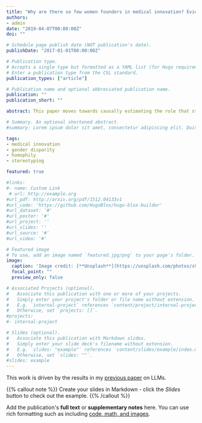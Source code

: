```yaml
---
title: "Why are there so few women founders in medical innovation? Evidence from gender homophily in VC investment in health (work in progress - JMP)"
authors:
- admin
date: "2019-04-07T00:00:00Z"
doi: ""

# Schedule page publish date (NOT publication's date).
publishDate: "2017-01-01T00:00:00Z"

# Publication type.
# Accepts a single type but formatted as a YAML list (for Hugo requirements).
# Enter a publication type from the CSL standard.
publication_types: ["article"]

# Publication name and optional abbreviated publication name.
publication: ""
publication_short: ""

abstract: This paper moves towards causally estimating the role that stereotyping and systemic mis-prediction plays in perpetuating the health entrepeneur gender gap. First, I document a persistent gender disparity in US-based, funded, health founders and investing general partners between 2005 and 2024. I find women make up only 12.2% of all funded health founders and 18% of investing GPs on average. I, then, investigate the phenomena of gender homophily, where investors disspraportionately invest in founders that share their gender identity. Applying a disparities based, differences-in-differences framework I find that a change in the city gender composition of GPs from all men to all women predicts a doubling in the share of funded health founders who are women in first round investments. Further, using an adapted outcomes test I find that men were 50% more likely to IPO when investing in women than when investing in men. These results together are consistent with VCs relying on gender steretypes to inform investing deecisions under high informational asymmetries.  

# Summary. An optional shortened abstract.
#summary: Lorem ipsum dolor sit amet, consectetur adipiscing elit. Duis posuere tellus ac convallis placerat. Proin tincidunt magna sed ex sollicitudin condimentum.

tags:
- medical innovation
- gender disparity
- homophily
- stereotyping

featured: true

#links:
#- name: Custom Link
 # url: http://example.org
#url_pdf: http://arxiv.org/pdf/1512.04133v1
#url_code: 'https://github.com/HugoBlox/hugo-blox-builder'
#url_dataset: '#'
#url_poster: '#'
#url_project: ''
#url_slides: ''
#url_source: '#'
#url_video: '#'

# Featured image
# To use, add an image named `featured.jpg/png` to your page's folder. 
image:
  caption: 'Image credit: [**Unsplash**](https://unsplash.com/photos/s9CC2SKySJM)'
  focal_point: ""
  preview_only: false

# Associated Projects (optional).
#   Associate this publication with one or more of your projects.
#   Simply enter your project's folder or file name without extension.
#   E.g. `internal-project` references `content/project/internal-project/index.md`.
#   Otherwise, set `projects: []`.
#projects:
#- internal-project

# Slides (optional).
#   Associate this publication with Markdown slides.
#   Simply enter your slide deck's filename without extension.
#   E.g. `slides: "example"` references `content/slides/example/index.md`.
#   Otherwise, set `slides: ""`.
#slides: example
---
```


This work is driven by the results in my [previous paper](/publication/conference-paper/) on LLMs.

{{% callout note %}}
Create your slides in Markdown - click the *Slides* button to check out the example.
{{% /callout %}}

Add the publication's **full text** or **supplementary notes** here. You can use rich formatting such as including [code, math, and images](https://docs.hugoblox.com/content/writing-markdown-latex/).
